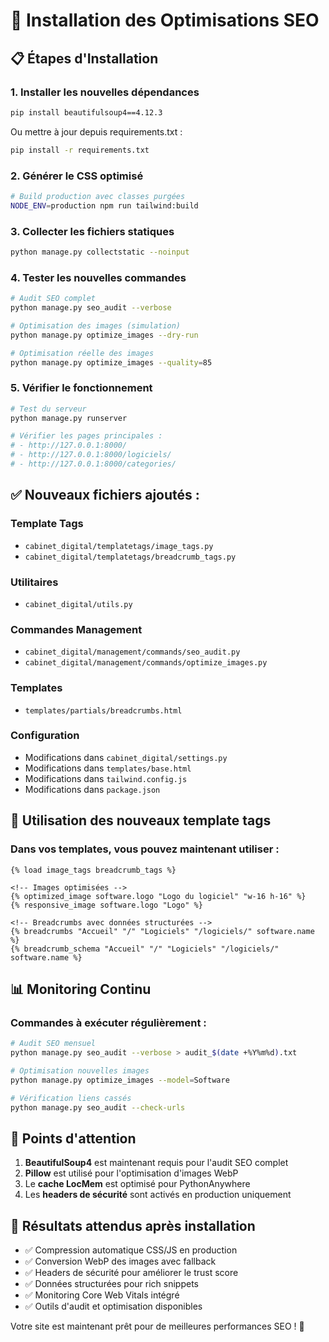 # 🚀 Installation des Optimisations SEO

## 📋 Étapes d'Installation

### 1. **Installer les nouvelles dépendances**
```bash
pip install beautifulsoup4==4.12.3
```

Ou mettre à jour depuis requirements.txt :
```bash
pip install -r requirements.txt
```

### 2. **Générer le CSS optimisé**
```bash
# Build production avec classes purgées
NODE_ENV=production npm run tailwind:build
```

### 3. **Collecter les fichiers statiques**
```bash
python manage.py collectstatic --noinput
```

### 4. **Tester les nouvelles commandes**
```bash
# Audit SEO complet
python manage.py seo_audit --verbose

# Optimisation des images (simulation)
python manage.py optimize_images --dry-run

# Optimisation réelle des images
python manage.py optimize_images --quality=85
```

### 5. **Vérifier le fonctionnement**
```bash
# Test du serveur
python manage.py runserver

# Vérifier les pages principales :
# - http://127.0.0.1:8000/
# - http://127.0.0.1:8000/logiciels/
# - http://127.0.0.1:8000/categories/
```

## ✅ **Nouveaux fichiers ajoutés :**

### Template Tags
- `cabinet_digital/templatetags/image_tags.py`
- `cabinet_digital/templatetags/breadcrumb_tags.py` 

### Utilitaires
- `cabinet_digital/utils.py`

### Commandes Management
- `cabinet_digital/management/commands/seo_audit.py`
- `cabinet_digital/management/commands/optimize_images.py`

### Templates
- `templates/partials/breadcrumbs.html`

### Configuration
- Modifications dans `cabinet_digital/settings.py`
- Modifications dans `templates/base.html`
- Modifications dans `tailwind.config.js`
- Modifications dans `package.json`

## 🔧 **Utilisation des nouveaux template tags**

### Dans vos templates, vous pouvez maintenant utiliser :

```django
{% load image_tags breadcrumb_tags %}

<!-- Images optimisées -->
{% optimized_image software.logo "Logo du logiciel" "w-16 h-16" %}
{% responsive_image software.logo "Logo" %}

<!-- Breadcrumbs avec données structurées -->
{% breadcrumbs "Accueil" "/" "Logiciels" "/logiciels/" software.name %}
{% breadcrumb_schema "Accueil" "/" "Logiciels" "/logiciels/" software.name %}
```

## 📊 **Monitoring Continu**

### Commandes à exécuter régulièrement :

```bash
# Audit SEO mensuel
python manage.py seo_audit --verbose > audit_$(date +%Y%m%d).txt

# Optimisation nouvelles images
python manage.py optimize_images --model=Software

# Vérification liens cassés
python manage.py seo_audit --check-urls
```

## 🚨 **Points d'attention**

1. **BeautifulSoup4** est maintenant requis pour l'audit SEO complet
2. **Pillow** est utilisé pour l'optimisation d'images WebP
3. Le **cache LocMem** est optimisé pour PythonAnywhere
4. Les **headers de sécurité** sont activés en production uniquement

## 🎯 **Résultats attendus après installation**

- ✅ Compression automatique CSS/JS en production
- ✅ Conversion WebP des images avec fallback
- ✅ Headers de sécurité pour améliorer le trust score
- ✅ Données structurées pour rich snippets
- ✅ Monitoring Core Web Vitals intégré
- ✅ Outils d'audit et optimisation disponibles

Votre site est maintenant prêt pour de meilleures performances SEO ! 🚀